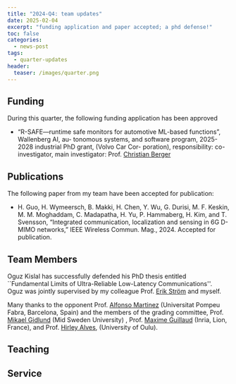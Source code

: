 ```yaml
---
title: "2024-Q4: team updates"
date: 2025-02-04
excerpt: "funding application and paper accepted; a phd defense!"
toc: false 
categories:
  - news-post 
tags:
  - quarter-updates
header:
  teaser: /images/quarter.png
---
```

## Funding

During this quarter, the following funding application has been approved

- “R-SAFE—runtime safe monitors for automotive ML-based functions”, Wallenberg AI, au-
tonomous systems, and software program, 2025-2028 industrial PhD grant, (Volvo Car Cor-
poration), responsibility: co-investigator, main investigator: Prof. [Christian Berger](https://www.gu.se/en/about/find-staff/christianberger)

## Publications

The following paper from my team have been accepted for publication:

- H. Guo, H. Wymeersch, B. Makki, H. Chen, Y. Wu, G. Durisi, M. F. Keskin, M. M.
Moghaddam, C. Madapatha, H. Yu, P. Hammaberg, H. Kim, and T. Svensson, “Integrated communication, localization and sensing in 6G D-MIMO networks,” IEEE Wireless Commun. Mag.,  2024. Accepted for publication.

## Team Members

Oguz Kislal has successfully defended his PhD thesis entitled ``Fundamental Limits of Ultra-Reliable Low-Latency Communications''.
Oguz was jointly supervised by my colleague Prof. [Erik Ström](https://www.chalmers.se/en/persons/estrom/) and myself.

Many thanks to the opponent Prof. [Alfonso Martinez](https://www.upf.edu/web/alfonso-martinez) (Universitat Pompeu Fabra, Barcelona, Spain)
and the members of the grading committee, Prof. [Mikael Gidlund](https://www.miun.se/Personal/g/mikaelgidlund/) (Mid Sweden University) , Prof. [Maxime Guillaud](https://maximeguillaud.github.io) (Inria, Lion, France), and Prof. [Hirley Alves](https://www.oulu.fi/en/researchers/hirley-alves), (University of Oulu).

## Teaching

## Service
